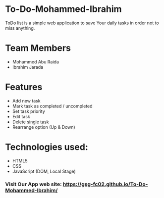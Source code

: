 # To-Do-Mohammed-Ibrahim
ToDo list is a simple web application to save Your daily tasks in order not to miss anything.

# Team Members

* Mohammed Abu Raida
* Ibrahim Jarada
 
# Features

* Add new task
* Mark task as completed / uncompleted
* Set task priority
* Edit task
* Delete single task
* Rearrange option (Up & Down)

# Technologies used:

* HTML5
* CSS
* JavaScript (DOM, Local Stage)

### **Visit Our App web site:** https://gsg-fc02.github.io/To-Do-Mohammed-Ibrahim/
